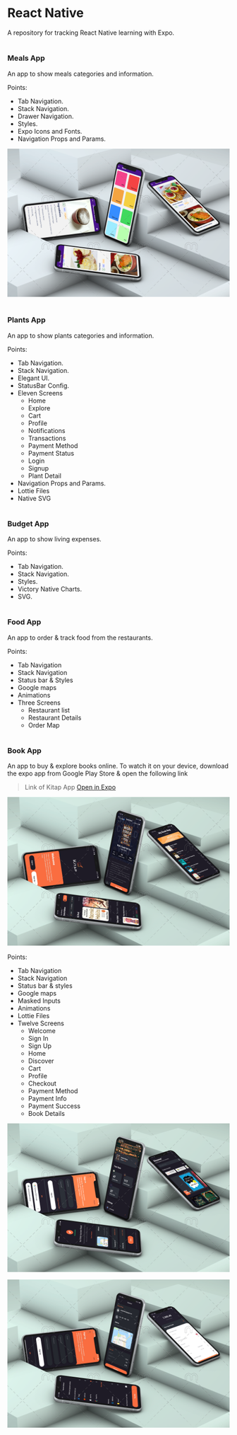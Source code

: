 # React Native

A repository for tracking React Native learning with Expo.

#

### Meals App

An app to show meals categories and information.

Points:

- Tab Navigation.
- Stack Navigation.
- Drawer Navigation.
- Styles.
- Expo Icons and Fonts.
- Navigation Props and Params.

![meals mockup](./screenshots/meals/mealsMockup.png)

#

### Plants App

An app to show plants categories and information.

Points:

- Tab Navigation.
- Stack Navigation.
- Elegant UI.
- StatusBar Config.
- Eleven Screens
  - Home
  - Explore
  - Cart
  - Profile
  - Notifications
  - Transactions
  - Payment Method
  - Payment Status
  - Login
  - Signup
  - Plant Detail
- Navigation Props and Params.
- Lottie Files
- Native SVG

#

### Budget App

An app to show living expenses.

Points:

- Tab Navigation.
- Stack Navigation.
- Styles.
- Victory Native Charts.
- SVG.

#

### Food App

An app to order & track food from the restaurants.

Points:

- Tab Navigation
- Stack Navigation
- Status bar & Styles
- Google maps
- Animations
- Three Screens
  - Restaurant list
  - Restaurant Details
  - Order Map

#

### Book App

An app to buy & explore books online. To watch it on your device, download the expo app from Google Play Store & open the following link

> Link of Kitap App [Open in Expo](https://expo.dev/@tidbit/books)

![book01 mockup](./screenshots/books/book01.png)

Points:

- Tab Navigation
- Stack Navigation
- Status bar & styles
- Google maps
- Masked Inputs
- Animations
- Lottie Files
- Twelve Screens
  - Welcome
  - Sign In
  - Sign Up
  - Home
  - Discover
  - Cart
  - Profile
  - Checkout
  - Payment Method
  - Payment Info
  - Payment Success
  - Book Details

![book02 mockup](./screenshots/books/book02.png)

![book03 mockup](./screenshots/books/book03.png)
